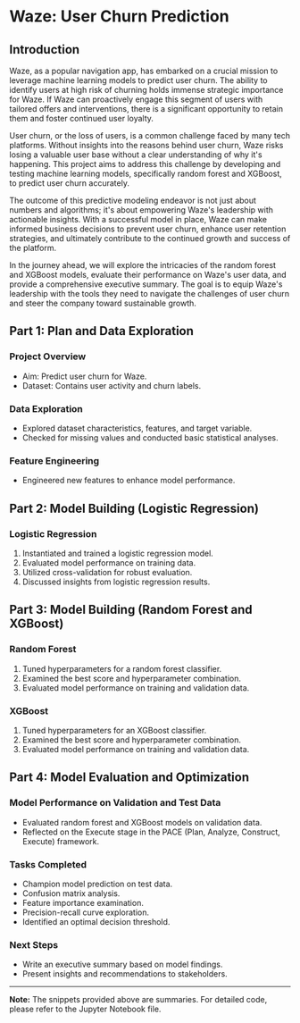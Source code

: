 # Waze: User Churn Prediction

## Introduction

Waze, as a popular navigation app, has embarked on a crucial mission to leverage machine learning models to predict user churn. The ability to identify users at high risk of churning holds immense strategic importance for Waze. If Waze can proactively engage this segment of users with tailored offers and interventions, there is a significant opportunity to retain them and foster continued user loyalty.

User churn, or the loss of users, is a common challenge faced by many tech platforms. Without insights into the reasons behind user churn, Waze risks losing a valuable user base without a clear understanding of why it's happening. This project aims to address this challenge by developing and testing machine learning models, specifically random forest and XGBoost, to predict user churn accurately.

The outcome of this predictive modeling endeavor is not just about numbers and algorithms; it's about empowering Waze's leadership with actionable insights. With a successful model in place, Waze can make informed business decisions to prevent user churn, enhance user retention strategies, and ultimately contribute to the continued growth and success of the platform.

In the journey ahead, we will explore the intricacies of the random forest and XGBoost models, evaluate their performance on Waze's user data, and provide a comprehensive executive summary. The goal is to equip Waze's leadership with the tools they need to navigate the challenges of user churn and steer the company toward sustainable growth.

## Part 1: Plan and Data Exploration

### Project Overview
- Aim: Predict user churn for Waze.
- Dataset: Contains user activity and churn labels.

### Data Exploration
- Explored dataset characteristics, features, and target variable.
- Checked for missing values and conducted basic statistical analyses.

### Feature Engineering
- Engineered new features to enhance model performance.

## Part 2: Model Building (Logistic Regression)

### Logistic Regression
1. Instantiated and trained a logistic regression model.
2. Evaluated model performance on training data.
3. Utilized cross-validation for robust evaluation.
4. Discussed insights from logistic regression results.

## Part 3: Model Building (Random Forest and XGBoost)

### Random Forest
1. Tuned hyperparameters for a random forest classifier.
2. Examined the best score and hyperparameter combination.
3. Evaluated model performance on training and validation data.

### XGBoost
1. Tuned hyperparameters for an XGBoost classifier.
2. Examined the best score and hyperparameter combination.
3. Evaluated model performance on training and validation data.

## Part 4: Model Evaluation and Optimization

### Model Performance on Validation and Test Data
- Evaluated random forest and XGBoost models on validation data.
- Reflected on the Execute stage in the PACE (Plan, Analyze, Construct, Execute) framework.

### Tasks Completed
- Champion model prediction on test data.
- Confusion matrix analysis.
- Feature importance examination.
- Precision-recall curve exploration.
- Identified an optimal decision threshold.

### Next Steps
- Write an executive summary based on model findings.
- Present insights and recommendations to stakeholders.

---

**Note:** The snippets provided above are summaries. For detailed code, please refer to the Jupyter Notebook file.


